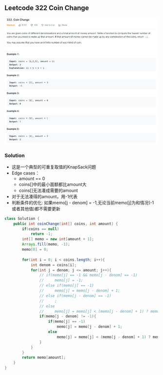 ## Leetcode 322 Coin Change
![](leetcode322.png)

### Solution
- 这是一个典型的可重复取值的KnapSack问题
- Edge cases：
    - amount == 0
    - coins[]中的最小面额都比amount大
    - coins[]无法凑成需要的amount
- 对于无法凑得的amount，用-1代表
- 判断条件的优化: 如果memo[j - denom] = -1,无论当前memo[j]为和情况(-1或者其他值)都不需要更新

```java
class Solution {
    public int coinChange(int[] coins, int amount) {
        if(coins == null)
            return -1;
        int[] memo = new int[amount + 1];
        Arrays.fill(memo, -1);
        memo[0] = 0;
        
        for(int i = 0; i < coins.length; i++){
            int denom = coins[i];
            for(int j = denom; j <= amount; j++){
                // if(memo[j] == -1 && memo[j - denom] == -1)
                //     memo[j] = -1;
                // else if(memo[j] == -1)
                //     memo[j] = memo[j - denom] + 1;
                // else if(memo[j - denom] == -1)
                //     ;
                // else
                //     memo[j] = memo[j] < (memo[j - denom] + 1) ? memo[j] : (memo[j - denom] + 1);
                if(memo[j - denom] != -1){
                    if(memo[j] == -1)
                        memo[j] = memo[j - denom] + 1;
                    else
                        memo[j] = memo[j] < (memo[j - denom] + 1) ? memo[j] : (memo[j - denom] + 1);
                }
            }
        }
        return memo[amount];
    }
}
```